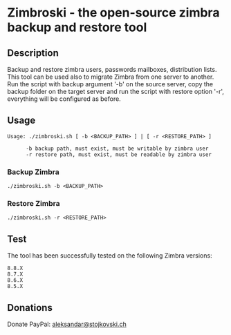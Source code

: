 # Zimbroski - the open-source zimbra backup and restore tool

## Description
Backup and restore zimbra users, passwords mailboxes, distribution lists.
This tool can be used also to migrate Zimbra from one server to another.
Run the script with backup argument '-b' on the source server, copy the backup folder on the target server and run the script with restore option '-r', everything will be configured as before.

## Usage

```
Usage: ./zimbroski.sh [ -b <BACKUP_PATH> ] | [ -r <RESTORE_PATH> ]

      -b backup path, must exist, must be writable by zimbra user
      -r restore path, must exist, must be readable by zimbra user
```

### Backup Zimbra

`
./zimbroski.sh -b <BACKUP_PATH>
`

### Restore Zimbra

`
./zimbroski.sh -r <RESTORE_PATH>
`

## Test

The tool has been successfully tested on the following Zimbra versions:

```
8.8.X
8.7.X
8.6.X
8.5.X
```

## Donations

Donate PayPal: aleksandar@stojkovski.ch
